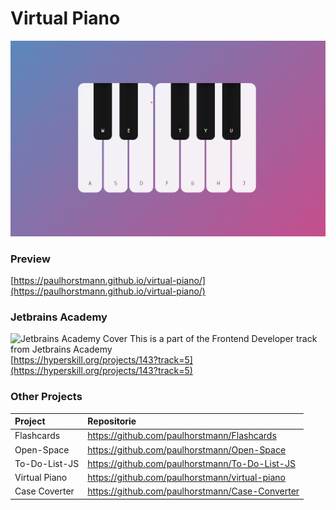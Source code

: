 # Virtual Piano
![Screenshot](https://github.com/paulhorstmann/virtual-piano/blob/master/screenshot.png?raw=true)
### Preview
[https://paulhorstmann.github.io/virtual-piano/](https://paulhorstmann.github.io/virtual-piano/)

### Jetbrains Academy
![Jetbrains Academy Cover](https://hyperskill.org/projects/143/cover.png)
This is a part of the Frontend Developer track from Jetbrains Academy <br>
[https://hyperskill.org/projects/143?track=5](https://hyperskill.org/projects/143?track=5)


### Other Projects 
| Project       | Repositorie                                     |
| :------------ | :---------------------------------------------- |
| Flashcards    | https://github.com/paulhorstmann/Flashcards     |
| Open-Space    | https://github.com/paulhorstmann/Open-Space     |
| To-Do-List-JS | https://github.com/paulhorstmann/To-Do-List-JS  |
| Virtual Piano | https://github.com/paulhorstmann/virtual-piano  |
| Case Coverter | https://github.com/paulhorstmann/Case-Converter |